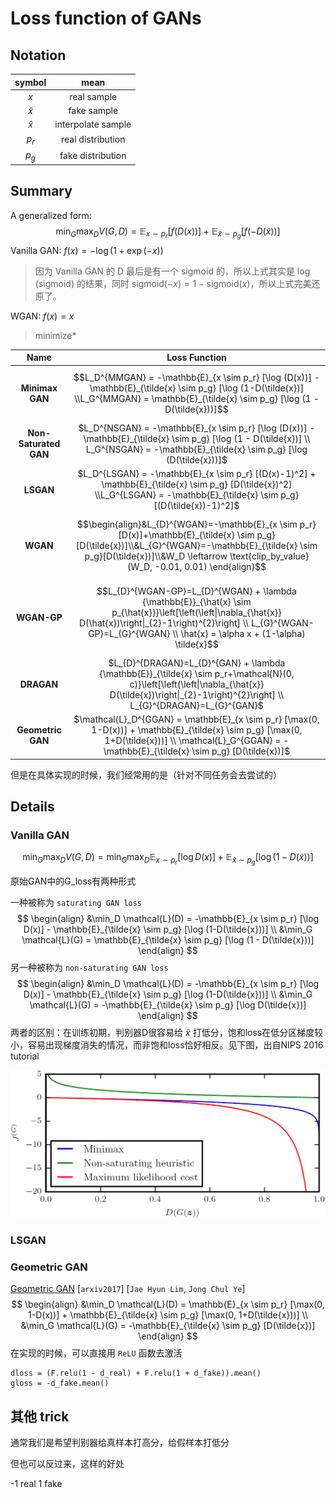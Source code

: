 # Loss function of GANs



## Notation

|   symbol    |        mean        |
| :---------: | :----------------: |
|     $x$     |    real sample     |
| $\tilde{x}$ |    fake sample     |
|  $\hat{x}$  | interpolate sample |
|    $p_r$    | real distribution  |
|    $p_g$    | fake distribution  |



## Summary

A generalized form:
$$
\min_G \max_D V(G, D) = \mathbb{E}_{x \sim p_r}[f(D(x))] + \mathbb{E}_{\tilde{x} \sim p_g}[f(-D(\tilde{x}))]
$$
Vanilla GAN: $f(x) = -\log(1+\exp(-x))$

> 因为 Vanilla GAN 的 D 最后是有一个 sigmoid 的，所以上式其实是 $\log(\text{sigmoid})$ 的结果，同时 $\text{sigmoid}(-x) = 1-\text{sigmoid}(x)$，所以上式完美还原了。

WGAN: $f(x) = x$



> minimize*

|         Name          |                        Loss Function                         |
| :-------------------: | :----------------------------------------------------------: |
|    **Minimax GAN**    | $$L_D^{MMGAN} = -\mathbb{E}_{x \sim p_r} [\log (D(x))] - \mathbb{E}_{\tilde{x} \sim p_g} [\log (1-D(\tilde{x})] \\L_G^{MMGAN} = \mathbb{E}_{\tilde{x} \sim p_g} [\log (1 - D(\tilde{x}))]$$ |
| **Non-Saturated GAN** | $L_D^{NSGAN} = -\mathbb{E}_{x \sim p_r} [\log (D(x))] - \mathbb{E}_{\tilde{x} \sim p_g} [\log (1 - D(\tilde{x})] \\ L_G^{NSGAN} = -\mathbb{E}_{\tilde{x} \sim p_g} [\log (D(\tilde{x}))]$ |
|       **LSGAN**       | $L_D^{LSGAN} = -\mathbb{E}_{x \sim p_r} [(D(x)-1)^2] + \mathbb{E}_{\tilde{x} \sim p_g} [D(\tilde{x})^2] \\L_G^{LSGAN} = -\mathbb{E}_{\tilde{x} \sim p_g} [(D(\tilde{x})-1)^2]$ |
|       **WGAN**        | $$\begin{align}&L_{D}^{WGAN}=-\mathbb{E}_{x \sim p_r}[D(x)]+\mathbb{E}_{\tilde{x} \sim p_g}[D(\tilde{x})]\\&L_{G}^{WGAN}=-\mathbb{E}_{\tilde{x} \sim p_g}[D(\tilde{x})]\\&W_D \leftarrow \text{clip_by_value}(W_D, -0.01, 0.01) \end{align}$$ |
|      **WGAN-GP**      | $$L_{D}^{WGAN-GP}=L_{D}^{WGAN} + \lambda {\mathbb{E}}_{\hat{x} \sim p_{\hat{x}}}\left[\left(\left\|\nabla_{\hat{x}} D(\hat{x})\right\|_{2}-1\right)^{2}\right] \\ L_{G}^{WGAN-GP}=L_{G}^{WGAN} \\ \hat{x} = \alpha x + (1-\alpha) \tilde{x}$$ |
|      **DRAGAN**       | $L_{D}^{DRAGAN}=L_{D}^{GAN} + \lambda {\mathbb{E}}_{\tilde{x} \sim p_r+\mathcal{N}(0, c)}\left[\left(\left\|\nabla_{\hat{x}} D(\tilde{x})\right\|_{2}-1\right)^{2}\right] \\ L_{G}^{DRAGAN}=L_{G}^{GAN}$ |
|   **Geometric GAN**   | $\mathcal{L}_D^{GGAN} = \mathbb{E}_{x \sim p_r} [\max(0, 1-D(x))] + \mathbb{E}_{\tilde{x} \sim p_g} [\max(0, 1+D(\tilde{x}))] \\ \mathcal{L}_G^{GGAN} = -\mathbb{E}_{\tilde{x} \sim p_g} [D(\tilde{x})]$ |



但是在具体实现的时候，我们经常用的是（针对不同任务会去尝试的）





## Details

### Vanilla GAN

$$
\min _{G} \max _{D} V(G, D)=\min _{G} \max _{D} \mathbb{E}_{x \sim p_r}[\log D(x)]+\mathbb{E}_{\tilde{x} \sim p_g}[\log (1-D(\tilde{x}))]
$$

原始GAN中的G_loss有两种形式

一种被称为 `saturating GAN loss` 
$$
\begin{align}
&\min_D \mathcal{L}(D) = -\mathbb{E}_{x \sim p_r} [\log D(x)] - \mathbb{E}_{\tilde{x} \sim p_g} [\log (1-D(\tilde{x}))] \\
&\min_G \mathcal{L}(G) = \mathbb{E}_{\tilde{x} \sim p_g} [\log (1 - D(\tilde{x}))]
\end{align}
$$
另一种被称为 `non-saturating GAN loss` 
$$
\begin{align}
&\min_D \mathcal{L}(D) = -\mathbb{E}_{x \sim p_r} [\log D(x)] - \mathbb{E}_{\tilde{x} \sim p_g} [\log (1-D(\tilde{x}))] \\
&\min_G \mathcal{L}(G) = -\mathbb{E}_{\tilde{x} \sim p_g} [\log D(\tilde{x})]
\end{align}
$$
两者的区别：在训练初期，判别器D很容易给 $\tilde{x}$ 打低分，饱和loss在低分区梯度较小，容易出现梯度消失的情况，而非饱和loss恰好相反。见下图，出自NIPS 2016 tutorial

<img src="https://raw.githubusercontent.com/yzy1996/Image-Hosting/master/20210330104532.png" alt="image-20210330104531371" style="zoom:50%;" />

### LSGAN







### Geometric GAN

[Geometric GAN](https://arxiv.org/abs/1705.02894)	[`arxiv2017`]	[`Jae Hyun Lim`, `Jong Chul Ye`]
$$
\begin{align}
&\min_D \mathcal{L}(D) = \mathbb{E}_{x \sim p_r} [\max(0, 1-D(x))] + \mathbb{E}_{\tilde{x} \sim p_g} [\max(0, 1+D(\tilde{x}))] \\
&\min_G \mathcal{L}(G) = -\mathbb{E}_{\tilde{x} \sim p_g} [D(\tilde{x})]
\end{align}
$$
在实现的时候，可以直接用 `ReLU` 函数去激活

```
dloss = (F.relu(1 - d_real) + F.relu(1 + d_fake)).mean()
gloss = -d_fake.mean()
```





## 其他 trick

通常我们是希望判别器给真样本打高分，给假样本打低分



但也可以反过来，这样的好处

-1 real 1 fake




